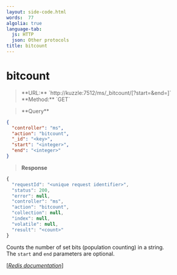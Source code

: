```yaml
---
layout: side-code.html
words:  77
algolia: true
language-tab:
  js: HTTP
  json: Other protocols
title: bitcount
---
```


# bitcount



<blockquote class="js">
<p>
**URL:** `http://kuzzle:7512/ms/_bitcount/<key>[?start=<integer>&end=<integer>]`  
**Method:** `GET`  
</p>
</blockquote>


<blockquote class="json">
<p>
**Query**
</p>
</blockquote>


```json
{
  "controller": "ms",
  "action": "bitcount",
  "_id": "<key>",
  "start": "<integer>",
  "end": "<integer>"
}
```

>**Response**

```javascript
{
  "requestId": "<unique request identifier>",
  "status": 200,
  "error": null,
  "controller": "ms",
  "action": "bitcount",
  "collection": null,
  "index": null,
  "volatile": null,
  "result": "<count>"
}
```

Counts the number of set bits (population counting) in a string.  
The `start` and `end` parameters are optional.

[[_Redis documentation_]](https://redis.io/commands/bitcount)
